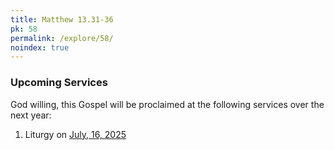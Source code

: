 ```yaml
---
title: Matthew 13.31-36
pk: 58
permalink: /explore/58/
noindex: true
---
```


### Upcoming Services

God willing, this Gospel will be proclaimed at the following services over the next year:


1. Liturgy on [July, 16, 2025](https://orthocal.info/readings/gregorian/2025/07/16/)
